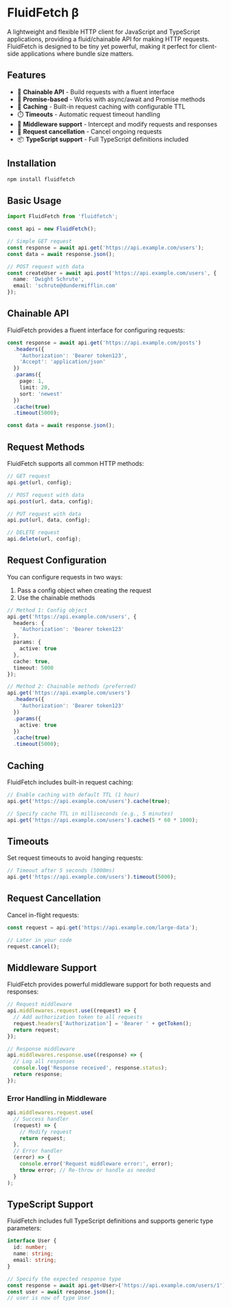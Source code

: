 # FluidFetch β

A lightweight and flexible HTTP client for JavaScript and TypeScript applications, providing a fluid/chainable API for making HTTP requests. FluidFetch is designed to be tiny yet powerful, making it perfect for client-side applications where bundle size matters.

## Features

- 🔄 **Chainable API** - Build requests with a fluent interface
- 🚀 **Promise-based** - Works with async/await and Promise methods
- 💾 **Caching** - Built-in request caching with configurable TTL
- ⏱️ **Timeouts** - Automatic request timeout handling
- 🔌 **Middleware support** - Intercept and modify requests and responses
- 🔄 **Request cancellation** - Cancel ongoing requests
- 📦 **TypeScript support** - Full TypeScript definitions included

## Installation

```bash
npm install fluidfetch
```

## Basic Usage

```typescript
import FluidFetch from 'fluidfetch';

const api = new FluidFetch();

// Simple GET request
const response = await api.get('https://api.example.com/users');
const data = await response.json();

// POST request with data
const createUser = await api.post('https://api.example.com/users', {
  name: 'Dwight Schrute',
  email: 'schrute@dundermifflin.com'
});
```

## Chainable API

FluidFetch provides a fluent interface for configuring requests:

```typescript
const response = await api.get('https://api.example.com/posts')
  .headers({
    'Authorization': 'Bearer token123',
    'Accept': 'application/json'
  })
  .params({
    page: 1,
    limit: 20,
    sort: 'newest'
  })
  .cache(true)
  .timeout(5000);

const data = await response.json();
```

## Request Methods

FluidFetch supports all common HTTP methods:

```typescript
// GET request
api.get(url, config);

// POST request with data
api.post(url, data, config);

// PUT request with data
api.put(url, data, config);

// DELETE request
api.delete(url, config);
```

## Request Configuration

You can configure requests in two ways:
1. Pass a config object when creating the request
2. Use the chainable methods

```typescript
// Method 1: Config object
api.get('https://api.example.com/users', {
  headers: {
    'Authorization': 'Bearer token123'
  },
  params: {
    active: true
  },
  cache: true,
  timeout: 5000
});

// Method 2: Chainable methods (preferred)
api.get('https://api.example.com/users')
  .headers({
    'Authorization': 'Bearer token123'
  })
  .params({
    active: true
  })
  .cache(true)
  .timeout(5000);
```

## Caching

FluidFetch includes built-in request caching:

```typescript
// Enable caching with default TTL (1 hour)
api.get('https://api.example.com/users').cache(true);

// Specify cache TTL in milliseconds (e.g., 5 minutes)
api.get('https://api.example.com/users').cache(5 * 60 * 1000);
```

## Timeouts

Set request timeouts to avoid hanging requests:

```typescript
// Timeout after 5 seconds (5000ms)
api.get('https://api.example.com/users').timeout(5000);
```

## Request Cancellation

Cancel in-flight requests:

```typescript
const request = api.get('https://api.example.com/large-data');

// Later in your code
request.cancel();
```

## Middleware Support

FluidFetch provides powerful middleware support for both requests and responses:

```typescript
// Request middleware
api.middlewares.request.use((request) => {
  // Add authorization token to all requests
  request.headers['Authorization'] = 'Bearer ' + getToken();
  return request;
});

// Response middleware
api.middlewares.response.use((response) => {
  // Log all responses
  console.log('Response received', response.status);
  return response;
});
```

### Error Handling in Middleware

```typescript
api.middlewares.request.use(
  // Success handler
  (request) => {
    // Modify request
    return request;
  },
  // Error handler
  (error) => {
    console.error('Request middleware error:', error);
    throw error; // Re-throw or handle as needed
  }
);
```

## TypeScript Support

FluidFetch includes full TypeScript definitions and supports generic type parameters:

```typescript
interface User {
  id: number;
  name: string;
  email: string;
}

// Specify the expected response type
const response = await api.get<User>('https://api.example.com/users/1');
const user = await response.json();
// user is now of type User
```